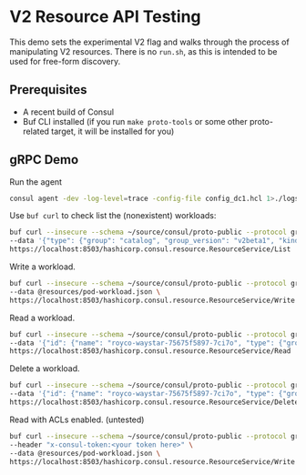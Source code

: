 # V2 Resource API Testing

This demo sets the experimental V2 flag and walks through the process of manipulating V2 resources.
There is no `run.sh`, as this is intended to be used for free-form discovery.

## Prerequisites
* A recent build of Consul
* Buf CLI installed (if you run `make proto-tools` or some other proto-related target, it will be installed for you)

## gRPC Demo

Run the agent
```bash
consul agent -dev -log-level=trace -config-file config_dc1.hcl 1>./logs/dc1.log &
```

Use `buf curl` to check list the (nonexistent) workloads:
```bash
buf curl --insecure --schema ~/source/consul/proto-public --protocol grpc --http2-prior-knowledge \
--data '{"type": {"group": "catalog", "group_version": "v2beta1", "kind": "Workload"}, "tenancy": {"partition": "default", "namespace":"default"}}' \
https://localhost:8503/hashicorp.consul.resource.ResourceService/List
```

Write a workload.
```bash
buf curl --insecure --schema ~/source/consul/proto-public --protocol grpc --http2-prior-knowledge \
--data @resources/pod-workload.json \
https://localhost:8503/hashicorp.consul.resource.ResourceService/Write
```

Read a workload.
```bash
buf curl --insecure --schema ~/source/consul/proto-public --protocol grpc --http2-prior-knowledge \
--data '{"id": {"name": "royco-waystar-75675f5897-7ci7o", "type": {"group": "catalog", "group_version": "v2beta1", "kind": "Workload"}, "tenancy": {"partition": "default", "namespace":"default", "peerName": "local"}}}' \
https://localhost:8503/hashicorp.consul.resource.ResourceService/Read
```

Delete a workload.
```bash
buf curl --insecure --schema ~/source/consul/proto-public --protocol grpc --http2-prior-knowledge \
--data '{"id": {"name": "royco-waystar-75675f5897-7ci7o", "type": {"group": "catalog", "group_version": "v2beta1", "kind": "Workload"}, "tenancy": {"partition": "default", "namespace":"default", "peerName": "local"}}}' \
https://localhost:8503/hashicorp.consul.resource.ResourceService/Delete
```

Read with ACLs enabled. (untested)
```bash
buf curl --insecure --schema ~/source/consul/proto-public --protocol grpc --http2-prior-knowledge \
--header "x-consul-token:<your token here>" \
--data @resources/pod-workload.json \
https://localhost:8503/hashicorp.consul.resource.ResourceService/Write
```
